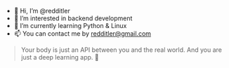 - 👋 Hi, I’m @redditler
- 👀 I’m interested in backend development
- 🌱 I’m currently learning Python & Linux
- 📫 You can contact me by redditler@gmail.com

> Your body is just an API between you and the real world. And you are just a deep learning app. 🤯



